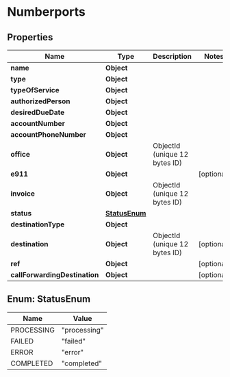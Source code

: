 

# Numberports


## Properties

| Name | Type | Description | Notes |
|------------ | ------------- | ------------- | -------------|
|**name** | **Object** |  |  |
|**type** | **Object** |  |  |
|**typeOfService** | **Object** |  |  |
|**authorizedPerson** | **Object** |  |  |
|**desiredDueDate** | **Object** |  |  |
|**accountNumber** | **Object** |  |  |
|**accountPhoneNumber** | **Object** |  |  |
|**office** | **Object** | ObjectId (unique 12 bytes ID) |  |
|**e911** | **Object** |  |  [optional] |
|**invoice** | **Object** | ObjectId (unique 12 bytes ID) |  |
|**status** | [**StatusEnum**](#StatusEnum) |  |  |
|**destinationType** | **Object** |  |  |
|**destination** | **Object** | ObjectId (unique 12 bytes ID) |  [optional] |
|**ref** | **Object** |  |  [optional] |
|**callForwardingDestination** | **Object** |  |  [optional] |



## Enum: StatusEnum

| Name | Value |
|---- | -----|
| PROCESSING | &quot;processing&quot; |
| FAILED | &quot;failed&quot; |
| ERROR | &quot;error&quot; |
| COMPLETED | &quot;completed&quot; |



